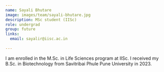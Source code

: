 ```yaml
---
name: Sayali Bhutare
image: images/team/sayali-bhutare.jpg
description: MSc student (IISc)
role: undergrad
group: future
links:
  email: sayalir@iisc.ac.in
  
---
```


I am enrolled in the M.Sc. in Life Sciences program at IISc. I received my B.Sc. in Biotechnology from Savitribai Phule Pune University in 2023.
